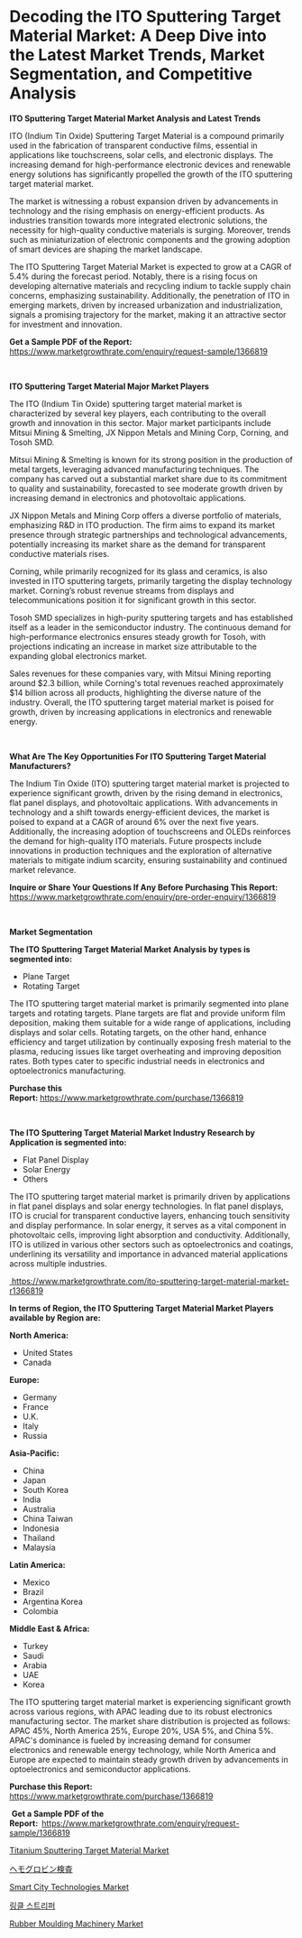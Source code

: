 <p><h1>Decoding the ITO Sputtering Target Material Market: A Deep Dive into the Latest Market Trends, Market Segmentation, and Competitive Analysis</h1></p><p><strong>ITO Sputtering Target Material Market Analysis and Latest Trends</strong></p>
<p><p>ITO (Indium Tin Oxide) Sputtering Target Material is a compound primarily used in the fabrication of transparent conductive films, essential in applications like touchscreens, solar cells, and electronic displays. The increasing demand for high-performance electronic devices and renewable energy solutions has significantly propelled the growth of the ITO sputtering target material market.</p><p>The market is witnessing a robust expansion driven by advancements in technology and the rising emphasis on energy-efficient products. As industries transition towards more integrated electronic solutions, the necessity for high-quality conductive materials is surging. Moreover, trends such as miniaturization of electronic components and the growing adoption of smart devices are shaping the market landscape.</p><p>The ITO Sputtering Target Material Market is expected to grow at a CAGR of 5.4% during the forecast period. Notably, there is a rising focus on developing alternative materials and recycling indium to tackle supply chain concerns, emphasizing sustainability. Additionally, the penetration of ITO in emerging markets, driven by increased urbanization and industrialization, signals a promising trajectory for the market, making it an attractive sector for investment and innovation.</p></p>
<p><strong>Get a Sample PDF of the Report:&nbsp;</strong> <a href="https://www.marketgrowthrate.com/enquiry/request-sample/1366819">https://www.marketgrowthrate.com/enquiry/request-sample/1366819</a></p>
<p>&nbsp;</p>
<p><strong>ITO Sputtering Target Material Major Market Players</strong></p>
<p><p>The ITO (Indium Tin Oxide) sputtering target material market is characterized by several key players, each contributing to the overall growth and innovation in this sector. Major market participants include Mitsui Mining & Smelting, JX Nippon Metals and Mining Corp, Corning, and Tosoh SMD.</p><p>Mitsui Mining & Smelting is known for its strong position in the production of metal targets, leveraging advanced manufacturing techniques. The company has carved out a substantial market share due to its commitment to quality and sustainability, forecasted to see moderate growth driven by increasing demand in electronics and photovoltaic applications.</p><p>JX Nippon Metals and Mining Corp offers a diverse portfolio of materials, emphasizing R&D in ITO production. The firm aims to expand its market presence through strategic partnerships and technological advancements, potentially increasing its market share as the demand for transparent conductive materials rises.</p><p>Corning, while primarily recognized for its glass and ceramics, is also invested in ITO sputtering targets, primarily targeting the display technology market. Corning’s robust revenue streams from displays and telecommunications position it for significant growth in this sector.</p><p>Tosoh SMD specializes in high-purity sputtering targets and has established itself as a leader in the semiconductor industry. The continuous demand for high-performance electronics ensures steady growth for Tosoh, with projections indicating an increase in market size attributable to the expanding global electronics market.</p><p>Sales revenues for these companies vary, with Mitsui Mining reporting around $2.3 billion, while Corning's total revenues reached approximately $14 billion across all products, highlighting the diverse nature of the industry. Overall, the ITO sputtering target material market is poised for growth, driven by increasing applications in electronics and renewable energy.</p></p>
<p>&nbsp;</p>
<p><strong>What Are The Key Opportunities For ITO Sputtering Target Material Manufacturers?</strong></p>
<p><p>The Indium Tin Oxide (ITO) sputtering target material market is projected to experience significant growth, driven by the rising demand in electronics, flat panel displays, and photovoltaic applications. With advancements in technology and a shift towards energy-efficient devices, the market is poised to expand at a CAGR of around 6% over the next five years. Additionally, the increasing adoption of touchscreens and OLEDs reinforces the demand for high-quality ITO materials. Future prospects include innovations in production techniques and the exploration of alternative materials to mitigate indium scarcity, ensuring sustainability and continued market relevance.</p></p>
<p><strong>Inquire or Share Your Questions If Any Before Purchasing This Report:</strong> <a href="https://www.marketgrowthrate.com/enquiry/pre-order-enquiry/1366819">https://www.marketgrowthrate.com/enquiry/pre-order-enquiry/1366819</a></p>
<p>&nbsp;</p>
<p><strong>Market Segmentation</strong></p>
<p><strong>The ITO Sputtering Target Material Market Analysis by types is segmented into:</strong></p>
<p><ul><li>Plane Target</li><li>Rotating Target</li></ul></p>
<p><p>The ITO sputtering target material market is primarily segmented into plane targets and rotating targets. Plane targets are flat and provide uniform film deposition, making them suitable for a wide range of applications, including displays and solar cells. Rotating targets, on the other hand, enhance efficiency and target utilization by continually exposing fresh material to the plasma, reducing issues like target overheating and improving deposition rates. Both types cater to specific industrial needs in electronics and optoelectronics manufacturing.</p></p>
<p><strong>Purchase this Report:&nbsp;</strong><a href="https://www.marketgrowthrate.com/purchase/1366819">https://www.marketgrowthrate.com/purchase/1366819</a></p>
<p>&nbsp;</p>
<p><strong>The ITO Sputtering Target Material Market Industry Research by Application is segmented into:</strong></p>
<p><ul><li>Flat Panel Display</li><li>Solar Energy</li><li>Others</li></ul></p>
<p><p>The ITO sputtering target material market is primarily driven by applications in flat panel displays and solar energy technologies. In flat panel displays, ITO is crucial for transparent conductive layers, enhancing touch sensitivity and display performance. In solar energy, it serves as a vital component in photovoltaic cells, improving light absorption and conductivity. Additionally, ITO is utilized in various other sectors such as optoelectronics and coatings, underlining its versatility and importance in advanced material applications across multiple industries.</p></p>
<p><a href="https://www.marketgrowthrate.com/ito-sputtering-target-material-market-r1366819">&nbsp;https://www.marketgrowthrate.com/ito-sputtering-target-material-market-r1366819</a></p>
<p><strong>In terms of Region, the ITO Sputtering Target Material Market Players available by Region are:</strong></p>
<p>
    <p> <strong> North America: </strong>
        <ul>
            <li>United States</li>
            <li>Canada</li>
        </ul>
        </p> 
    <p> <strong> Europe: </strong>
        <ul>
            <li>Germany</li>
            <li>France</li>
            <li>U.K.</li>
            <li>Italy</li>
            <li>Russia</li>
        </ul>
        </p> 
    <p> <strong> Asia-Pacific: </strong>
        <ul>
            <li>China</li>
            <li>Japan</li>
            <li>South Korea</li>
            <li>India</li>
            <li>Australia</li>
            <li>China Taiwan</li>
            <li>Indonesia</li>
            <li>Thailand</li>
            <li>Malaysia</li>
        </ul>
        </p> 
    <p> <strong> Latin America: </strong>
        <ul>
            <li>Mexico</li>
            <li>Brazil</li>
            <li>Argentina Korea</li>
            <li>Colombia</li>
        </ul>
        </p> 
    <p> <strong> Middle East & Africa: </strong>
        <ul>
            <li>Turkey</li>
            <li>Saudi</li>
            <li>Arabia</li>
            <li>UAE</li>
            <li>Korea</li>
        </ul>
    </p>
    </p>
<p><p>The ITO sputtering target material market is experiencing significant growth across various regions, with APAC leading due to its robust electronics manufacturing sector. The market share distribution is projected as follows: APAC 45%, North America 25%, Europe 20%, USA 5%, and China 5%. APAC's dominance is fueled by increasing demand for consumer electronics and renewable energy technology, while North America and Europe are expected to maintain steady growth driven by advancements in optoelectronics and semiconductor applications.</p></p>
<p><strong>Purchase this Report: </strong><a href="https://www.marketgrowthrate.com/purchase/1366819">https://www.marketgrowthrate.com/purchase/1366819</a></p>
<p>&nbsp;<strong>Get a Sample PDF of the Report:&nbsp;&nbsp;</strong><a href="https://www.marketgrowthrate.com/enquiry/request-sample/1366819">https://www.marketgrowthrate.com/enquiry/request-sample/1366819</a></p>
<p><strong></strong></p>
<p><p><a href="https://github.com/irfadac/Market-Research-Report-List-5/blob/main/titanium-sputtering-target-material-market.md">Titanium Sputtering Target Material Market</a></p><p><a href="https://medium.com/@marj.skone/%E3%83%98%E3%83%A2%E3%82%B0%E3%83%AD%E3%83%93%E3%83%B3%E3%83%86%E3%82%B9%E3%83%88%E5%B8%82%E5%A0%B4%E3%81%AE%E6%96%B0%E8%88%88%E5%B8%82%E5%A0%B4%E5%8B%95%E5%90%91%E3%81%A8%E3%81%AF%E4%BD%95%E3%81%8B-2024%E5%B9%B4%E3%81%8B%E3%82%892031%E5%B9%B4%E3%81%BE%E3%81%A7%E3%81%AE%E6%9C%9F%E9%96%93%E3%81%AB%E4%BA%88%E6%B8%AC%E3%81%95%E3%82%8C%E3%82%8B-%E3%83%98%E3%83%A2%E3%82%B0%E3%83%AD%E3%83%93%E3%83%B3%E3%83%86%E3%82%B9%E3%83%88%E5%B8%82%E5%A0%B4%E3%81%AE%E7%94%A8%E9%80%94-%E7%97%85%E9%99%A2-%E7%A0%94%E7%A9%B6%E3%82%BB%E3%83%B3%E3%82%BF%E3%83%BC-%E3%83%A9%E3%83%9C-%E3%81%A8%E7%A8%AE%E9%A1%9E%E3%81%AB%E3%81%A4%E3%81%84%E3%81%A6%E3%81%AE%E8%A9%B3%E7%B4%B0%E3%81%AA%E6%A6%82%E8%A6%81-c4e5249944fd?postPublishedType=repub">ヘモグロビン検査</a></p><p><a href="https://www.linkedin.com/pulse/analyzing-smart-city-technologies-market-dynamics-growth-drivers-hnc0f?trackingId=V0Z2LLQVRZmPV9mrLn4tTA%3D%3D">Smart City Technologies Market</a></p><p><a href="https://medium.com/@laurahalfhide/%EC%8B%9C%EC%9E%A5-%EC%A0%84%EB%A7%9D-%EA%B8%80%EB%A1%9C%EB%B2%8C-%EC%A3%BC%EB%A6%84-%EC%A0%9C%EA%B1%B0%EC%A0%9C-%EB%8F%99%ED%96%A5-%EB%B0%8F-%EC%98%81%ED%96%A5-%EB%B6%84%EC%84%9D-2024-2031-%EC%9D%91%EC%9A%A9-%EB%B6%84%EC%95%BC%EB%B3%84-%EC%A0%9C%EC%A7%80-%EC%84%AC%EC%9C%A0-%EA%B8%B0%ED%83%80-%EB%B0%8F-%EC%9C%A0%ED%98%95%EB%B3%84-%EA%B4%91%EB%AC%BC%EC%84%B1-%EA%B8%B0%EB%A6%84-%EC%8B%9D%EB%AC%BC%EC%84%B1-%EA%B8%B0%EB%A6%84-%EA%B8%B0%ED%83%80-fc8fd12ae007?postPublishedType=repub">링클 스트리퍼</a></p><p><a href="https://github.com/BesaLoshi2000/Market-Research-Report-List-1/blob/main/rubber-moulding-machinery-market.md">Rubber Moulding Machinery Market</a></p></p>